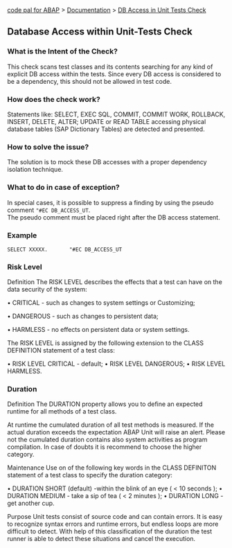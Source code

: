 [code pal for ABAP](../../README.md) > [Documentation](../check_documentation.md) > [DB Access in Unit Tests Check](db-access-in-ut.md)

## Database Access within Unit-Tests Check

### What is the Intent of the Check?

This check scans test classes and its contents searching for any kind of explicit DB access within the tests. Since every DB access is considered to be a dependency, this should not be allowed in test code.

### How does the check work?

Statements like: SELECT, EXEC SQL, COMMIT, COMMIT WORK, ROLLBACK, INSERT, DELETE, ALTER; UPDATE or READ TABLE accessing physical database tables (SAP Dictionary Tables) are detected and presented.

### How to solve the issue?

The solution is to mock these DB accesses with a proper dependency isolation technique.

### What to do in case of exception?

In special cases, it is possible to suppress a finding by using the pseudo comment `"#EC DB_ACCESS_UT`.  
The pseudo comment must be placed right after the DB access statement.

### Example

```abap
SELECT XXXXX.       "#EC DB_ACCESS_UT
```
### Risk Level
Definition
The RISK LEVEL describes the effects that a test can have on the data security of the system:

•	CRITICAL - such as changes to system settings or Customizing;

•	DANGEROUS - such as changes to persistent data;

•	HARMLESS - no effects on persistent data or system settings.


The RISK LEVEL is assigned by the following extension to the CLASS DEFINITION statement of a test class:

•	RISK LEVEL CRITICAL - default;
•	RISK LEVEL DANGEROUS;
•	RISK LEVEL HARMLESS.

### Duration
Definition
The DURATION property allows you to define an expected runtime for all methods of a test class.

At runtime the cumulated duration of all test methods is measured. If the actual duration exceeds the expectation ABAP Unit will raise an alert.
Please not the cumulated duration contains also system activities as program compilation. In case of doubts it is recommend to choose the higher category.

Maintenance
Use on of the following key words in the CLASS DEFINITON statement of a test class to specify the duration category:

•	DURATION SHORT (default) -within the blink of an eye ( < 10 seconds );
•	DURATION MEDIUM - take a sip of tea ( < 2 minutes );
•	DURATION LONG - get another cup.

Purpose
Unit tests consist of source code and can contain errors. It is easy to recognize syntax errors and runtime errors, but endless loops are more difficult to detect.
With help of this classification of the duration the test runner is able to detect these situations and cancel the execution.
